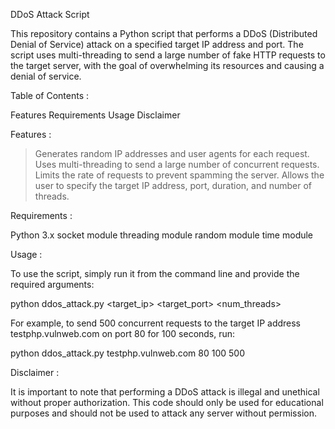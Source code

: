 DDoS Attack Script

This repository contains a Python script that performs a DDoS (Distributed Denial of Service) attack on a specified target IP address and port. The script uses multi-threading to send a large number of fake HTTP requests to the target server, with the goal of overwhelming its resources and causing a denial of service.


Table of Contents :

Features
Requirements
Usage
Disclaimer


Features :
> Generates random IP addresses and user agents for each request.
> Uses multi-threading to send a large number of concurrent requests.
> Limits the rate of requests to prevent spamming the server.
> Allows the user to specify the target IP address, port, duration, and number of threads.


Requirements : 

Python 3.x
socket module
threading module
random module
time module



Usage : 

To use the script, simply run it from the command line and provide the required arguments:

python ddos_attack.py <target_ip> <target_port> <duration> <num_threads>

For example, to send 500 concurrent requests to the target IP address testphp.vulnweb.com on port 80 for 100 seconds, run:

python ddos_attack.py testphp.vulnweb.com 80 100 500



Disclaimer : 

It is important to note that performing a DDoS attack is illegal and unethical without proper authorization. This code should only be used for educational purposes and should not be used to attack any server without permission.